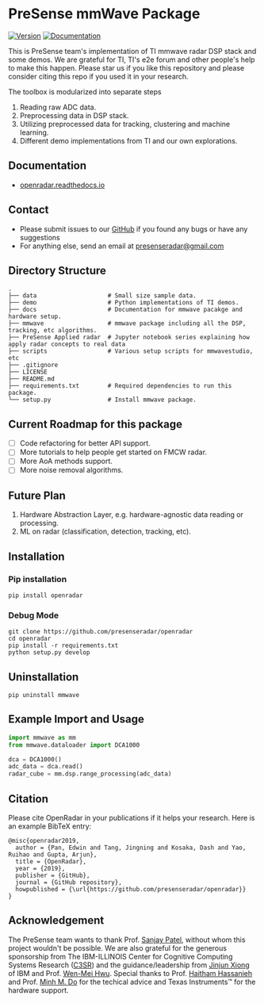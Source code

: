 # PreSense mmWave Package

[![Version](https://img.shields.io/pypi/v/ipyvolume.svg)](https://pypi.org/project/openradar/)
[![Documentation](https://readthedocs.org/projects/openradar/badge/?version=latest)](https://openradar.readthedocs.io/en/latest/?badge=latest)

This is PreSense team's implementation of TI mmwave radar DSP stack and some demos.
We are grateful for TI, TI's e2e forum and other people's help to make this happen.
Please star us if you like this repository and please consider citing this repo if you used it in your research.

The toolbox is modularized into separate steps
1. Reading raw ADC data.
2. Preprocessing data in DSP stack.
3. Utilizing preprocessed data for tracking, clustering and machine learning.
4. Different demo implementations from TI and our own explorations.

## Documentation
- [openradar.readthedocs.io](https://openradar.readthedocs.io)

## Contact 

- Please submit issues to our [GitHub](https://github.com/presenseradar/openradar) if you found any bugs or have any suggestions
- For anything else, send an email at presenseradar@gmail.com

## Directory Structure
    .
    ├── data                    # Small size sample data.
    ├── demo                    # Python implementations of TI demos.
    ├── docs                    # Documentation for mmwave pacakge and hardware setup.
    ├── mmwave                  # mmwave package including all the DSP, tracking, etc algorithms.
    ├── PreSense Applied radar  # Jupyter notebook series explaining how apply radar concepts to real data
    ├── scripts                 # Various setup scripts for mmwavestudio, etc
    ├── .gitignore
    ├── LICENSE
    ├── README.md
    ├── requirements.txt        # Required dependencies to run this package.
    └── setup.py                # Install mmwave package.

## Current Roadmap for this package
- [ ] Code refactoring for better API support.
- [ ] More tutorials to help people get started on FMCW radar.
- [ ] More AoA methods support.
- [ ] More noise removal algorithms.

## Future Plan
1. Hardware Abstraction Layer, e.g. hardware-agnostic data reading or processing.
2. ML on radar (classification, detection, tracking, etc).


## Installation

### Pip installation
```
pip install openradar
```

### Debug Mode
```
git clone https://github.com/presenseradar/openradar
cd openradar
pip install -r requirements.txt
python setup.py develop
```

## Uninstallation

```
pip uninstall mmwave
```

## Example Import and Usage

```python
import mmwave as mm
from mmwave.dataloader import DCA1000

dca = DCA1000()
adc_data = dca.read()
radar_cube = mm.dsp.range_processing(adc_data)
```

## Citation

Please cite OpenRadar in your publications if it helps your research. Here is an example BibTeX entry:

```
@misc{openradar2019,
  author = {Pan, Edwin and Tang, Jingning and Kosaka, Dash and Yao, Ruihao and Gupta, Arjun},
  title = {OpenRadar},
  year = {2019},
  publisher = {GitHub},
  journal = {GitHub repository},
  howpublished = {\url{https://github.com/presenseradar/openradar}}
}
```

## Acknowledgement
The PreSense team wants to thank Prof. [Sanjay Patel](https://ece.illinois.edu/directory/profile/sjp), without whom this project wouldn't be possible. We are also grateful for the generous sponsorship from The IBM-ILLINOIS Center for Cognitive Computing Systems Research ([C3SR](https://www.c3sr.com/)) and the guidance/leadership from [Jinjun Xiong](https://researcher.watson.ibm.com/researcher/view.php?person=us-jinjun) of IBM and Prof. [Wen-Mei Hwu](https://ece.illinois.edu/directory/profile/w-hwu). Special thanks to Prof. [Haitham Hassanieh](http://haitham.ece.illinois.edu/) and Prof. [Minh M. Do](http://minhdo.ece.illinois.edu/) for the techical advice and Texas Instruments&trade; for the hardware support.
